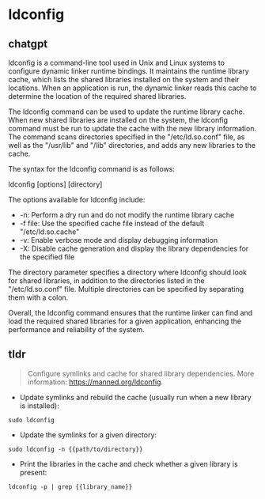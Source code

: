 # ldconfig 
## chatgpt 
ldconfig is a command-line tool used in Unix and Linux systems to configure dynamic linker runtime bindings. It maintains the runtime library cache, which lists the shared libraries installed on the system and their locations. When an application is run, the dynamic linker reads this cache to determine the location of the required shared libraries.

The ldconfig command can be used to update the runtime library cache. When new shared libraries are installed on the system, the ldconfig command must be run to update the cache with the new library information. The command scans directories specified in the "/etc/ld.so.conf" file, as well as the "/usr/lib" and "/lib" directories, and adds any new libraries to the cache.

The syntax for the ldconfig command is as follows:

ldconfig [options] [directory]

The options available for ldconfig include:

- -n: Perform a dry run and do not modify the runtime library cache
- -f file: Use the specified cache file instead of the default "/etc/ld.so.cache"
- -v: Enable verbose mode and display debugging information
- -X: Disable cache generation and display the library dependencies for the specified file

The directory parameter specifies a directory where ldconfig should look for shared libraries, in addition to the directories listed in the "/etc/ld.so.conf" file. Multiple directories can be specified by separating them with a colon.

Overall, the ldconfig command ensures that the runtime linker can find and load the required shared libraries for a given application, enhancing the performance and reliability of the system. 

## tldr 
 
> Configure symlinks and cache for shared library dependencies.
> More information: <https://manned.org/ldconfig>.

- Update symlinks and rebuild the cache (usually run when a new library is installed):

`sudo ldconfig`

- Update the symlinks for a given directory:

`sudo ldconfig -n {{path/to/directory}}`

- Print the libraries in the cache and check whether a given library is present:

`ldconfig -p | grep {{library_name}}`
